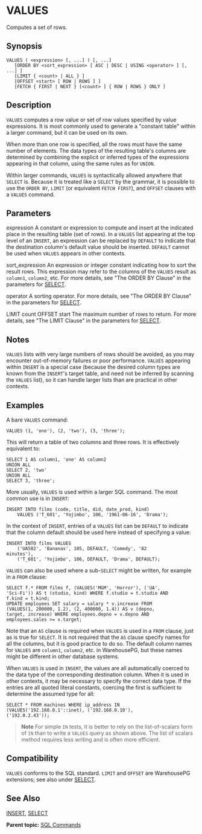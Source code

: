 # VALUES 

Computes a set of rows.

## <a id="section2"></a>Synopsis 

``` {#sql_command_synopsis}
VALUES ( <expression> [, ...] ) [, ...]
   [ORDER BY <sort_expression> [ ASC | DESC | USING <operator> ] [, ...] ]
   [LIMIT { <count> | ALL } ] 
   [OFFSET <start> [ ROW | ROWS ] ]
   [FETCH { FIRST | NEXT } [<count> ] { ROW | ROWS } ONLY ]
```

## <a id="section3"></a>Description 

`VALUES` computes a row value or set of row values specified by value expressions. It is most commonly used to generate a "constant table" within a larger command, but it can be used on its own.

When more than one row is specified, all the rows must have the same number of elements. The data types of the resulting table's columns are determined by combining the explicit or inferred types of the expressions appearing in that column, using the same rules as for `UNION`.

Within larger commands, `VALUES` is syntactically allowed anywhere that `SELECT` is. Because it is treated like a `SELECT` by the grammar, it is possible to use the `ORDER BY`, `LIMIT` \(or equivalent `FETCH FIRST`\), and `OFFSET` clauses with a `VALUES` command.

## <a id="section4"></a>Parameters 

expression
A constant or expression to compute and insert at the indicated place in the resulting table \(set of rows\). In a `VALUES` list appearing at the top level of an `INSERT`, an expression can be replaced by `DEFAULT` to indicate that the destination column's default value should be inserted. `DEFAULT` cannot be used when `VALUES` appears in other contexts.

sort\_expression
An expression or integer constant indicating how to sort the result rows. This expression may refer to the columns of the `VALUES` result as `column1`, `column2`, etc. For more details, see "The ORDER BY Clause" in the parameters for [SELECT](SELECT.html).

operator
A sorting operator. For more details, see "The ORDER BY Clause" in the parameters for [SELECT](SELECT.html).

LIMIT count
OFFSET start
The maximum number of rows to return. For more details, see "The LIMIT Clause" in the parameters for [SELECT](SELECT.html).

## <a id="section5"></a>Notes 

`VALUES` lists with very large numbers of rows should be avoided, as you may encounter out-of-memory failures or poor performance. `VALUES` appearing within `INSERT` is a special case \(because the desired column types are known from the `INSERT`'s target table, and need not be inferred by scanning the `VALUES` list\), so it can handle larger lists than are practical in other contexts.

## <a id="section6"></a>Examples 

A bare `VALUES` command:

```
VALUES (1, 'one'), (2, 'two'), (3, 'three');
```

This will return a table of two columns and three rows. It is effectively equivalent to:

```
SELECT 1 AS column1, 'one' AS column2
UNION ALL
SELECT 2, 'two'
UNION ALL
SELECT 3, 'three';
```

More usually, `VALUES` is used within a larger SQL command. The most common use is in `INSERT`:

```
INSERT INTO films (code, title, did, date_prod, kind)
    VALUES ('T_601', 'Yojimbo', 106, '1961-06-16', 'Drama');
```

In the context of `INSERT`, entries of a `VALUES` list can be `DEFAULT` to indicate that the column default should be used here instead of specifying a value:

```
INSERT INTO films VALUES
    ('UA502', 'Bananas', 105, DEFAULT, 'Comedy', '82 
minutes'),
    ('T_601', 'Yojimbo', 106, DEFAULT, 'Drama', DEFAULT);
```

`VALUES` can also be used where a sub-`SELECT` might be written, for example in a `FROM` clause:

```
SELECT f.* FROM films f, (VALUES('MGM', 'Horror'), ('UA', 
'Sci-Fi')) AS t (studio, kind) WHERE f.studio = t.studio AND 
f.kind = t.kind;
UPDATE employees SET salary = salary * v.increase FROM 
(VALUES(1, 200000, 1.2), (2, 400000, 1.4)) AS v (depno, 
target, increase) WHERE employees.depno = v.depno AND 
employees.sales >= v.target;
```

Note that an `AS` clause is required when `VALUES` is used in a `FROM` clause, just as is true for `SELECT`. It is not required that the `AS` clause specify names for all the columns, but it is good practice to do so. The default column names for `VALUES` are `column1`, `column2`, etc. in WarehousePG, but these names might be different in other database systems.

When `VALUES` is used in `INSERT`, the values are all automatically coerced to the data type of the corresponding destination column. When it is used in other contexts, it may be necessary to specify the correct data type. If the entries are all quoted literal constants, coercing the first is sufficient to determine the assumed type for all:

```
SELECT * FROM machines WHERE ip_address IN 
(VALUES('192.168.0.1'::inet), ('192.168.0.10'), 
('192.0.2.43'));
```

> **Note** For simple `IN` tests, it is better to rely on the list-of-scalars form of `IN` than to write a `VALUES` query as shown above. The list of scalars method requires less writing and is often more efficient.

## <a id="section7"></a>Compatibility 

`VALUES` conforms to the SQL standard. `LIMIT` and `OFFSET` are WarehousePG extensions; see also under [SELECT](SELECT.html).

## <a id="section8"></a>See Also 

[INSERT](INSERT.html), [SELECT](SELECT.html)

**Parent topic:** [SQL Commands](../sql_commands/sql_ref.html)

